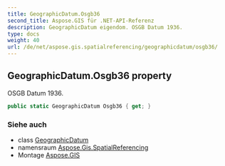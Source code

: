```yaml
---
title: GeographicDatum.Osgb36
second_title: Aspose.GIS für .NET-API-Referenz
description: GeographicDatum eigendom. OSGB Datum 1936.
type: docs
weight: 40
url: /de/net/aspose.gis.spatialreferencing/geographicdatum/osgb36/
---
```

## GeographicDatum.Osgb36 property

OSGB Datum 1936.

```csharp
public static GeographicDatum Osgb36 { get; }
```

### Siehe auch

* class [GeographicDatum](../)
* namensraum [Aspose.Gis.SpatialReferencing](../../geographicdatum/)
* Montage [Aspose.GIS](../../../)


